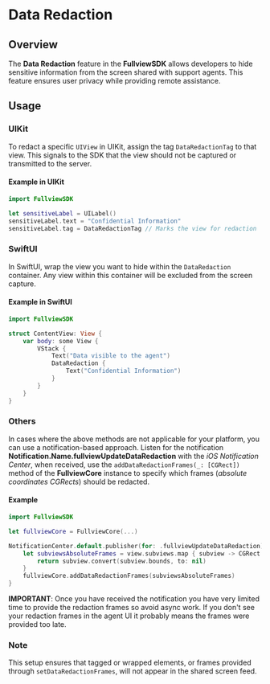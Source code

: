 # Data Redaction

## Overview
The **Data Redaction** feature in the **FullviewSDK** allows developers to hide sensitive information from the screen shared with support agents. This feature ensures user privacy while providing remote assistance.

## Usage

### UIKit
To redact a specific `UIView` in UIKit, assign the tag `DataRedactionTag` to that view. This signals to the SDK that the view should not be captured or transmitted to the server.

#### Example in UIKit

```swift
import FullviewSDK

let sensitiveLabel = UILabel()
sensitiveLabel.text = "Confidential Information"
sensitiveLabel.tag = DataRedactionTag // Marks the view for redaction
```


### SwiftUI

In SwiftUI, wrap the view you want to hide within the `DataRedaction` container. Any view within this container will be excluded from the screen capture.

#### Example in SwiftUI

```swift
import FullviewSDK

struct ContentView: View {
    var body: some View {
        VStack {
            Text("Data visible to the agent")
            DataRedaction {
                Text("Confidential Information")
            }
        }
    }
}
```

### Others

In cases where the above methods are not applicable for your platform, you can use a notification-based approach. Listen for the notification **Notification.Name.fullviewUpdateDataRedaction** with the *iOS Notification Center*, when received, use the `addDataRedactionFrames(_: [CGRect])` method of the **FullviewCore** instance to specify which frames (*absolute coordinates CGRects*) should be redacted.

#### Example

```swift
import FullviewSDK

let fullviewCore = FullviewCore(...)

NotificationCenter.default.publisher(for: .fullviewUpdateDataRedaction)) { _ in
	let subviewsAbsoluteFrames = view.subviews.map { subview -> CGRect in
		return subview.convert(subview.bounds, to: nil)
	}
	fullviewCore.addDataRedactionFrames(subviewsAbsoluteFrames)
}
```
**IMPORTANT**: Once you have received the notification you have very limited time to provide the redaction frames so avoid async work. If you don't see your redaction frames in the agent UI it probably means the frames were provided too late.

### Note
This setup ensures that tagged or wrapped elements, or frames provided through `setDataRedactionFrames`, will not appear in the shared screen feed.